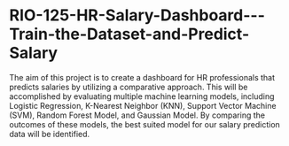 # RIO-125-HR-Salary-Dashboard---Train-the-Dataset-and-Predict-Salary
The aim of this project is to create a dashboard for HR professionals that predicts salaries by utilizing a comparative approach. 
This will be accomplished by evaluating multiple machine learning models, including Logistic Regression, K-Nearest Neighbor (KNN),
Support Vector Machine (SVM), Random Forest Model, and Gaussian Model. By comparing the outcomes of these models, the best suited model
for our salary prediction data will be identified.

